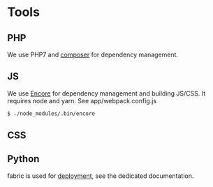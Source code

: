# Tools

## PHP

We use PHP7 and [composer](getcomposer.org) for dependency management.

## JS

We use [Encore](http://symfony.com/doc/current/frontend.html) for dependency management and building JS/CSS. It requires node and yarn. See app/webpack.config.js

```bash
$ ./node_modules/.bin/encore
```

## CSS

## Python

fabric is used for [deployment](deployment.md), see the dedicated documentation.
